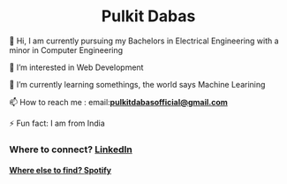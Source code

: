 <h1 align = "center">Pulkit Dabas</h1>

👋 Hi, I am currently pursuing my Bachelors in Electrical Engineering with a minor in Computer Engineering

👀 I’m interested in Web Development

🌱 I’m currently learning somethings, the world says Machine Learining

📫 How to reach me : email:**pulkitdabasofficial@gmail.com**

⚡ Fun fact: I am from India
<h3>
  Where to connect?
<a href="www.linkedin.com/in/pulkit-d7">LinkedIn
</h3>
<h4>
  Where else to find?
<a href="https://open.spotify.com/artist/3vMHKHaSfkb6dZC4P9hMI8?si=xA0zPWAFQXGhXMkQboHVb">Spotify
</h4>

<!---
PulkitDabasOfficial/PulkitDabasOfficial is a ✨ special ✨ repository because its `README.md` (this file) appears on your GitHub profile.
You can click the Preview link to take a look at your changes.
--->
